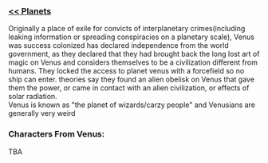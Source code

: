 ### [<< Planets](https://github.com/ZiDiZhu/speculative-2/wiki/PLANETS)

Originally a place of exile for convicts of interplanetary crimes(including leaking information or spreading conspiracies on a planetary scale), Venus was success colonized has declared independence from the world government, as they declared that they had brought back the long lost art of magic on Venus and considers themselves to be a civilization different from humans. They locked the access to planet venus with a forcefield so no ship can enter. theories say they found an alien obelisk on Venus that gave them the power, or came in contact with an alien civilization, or effects of solar radiation. <br>
Venus is known as "the planet of wizards/carzy people" and Venusians are generally very weird <br>

### Characters From Venus:
TBA